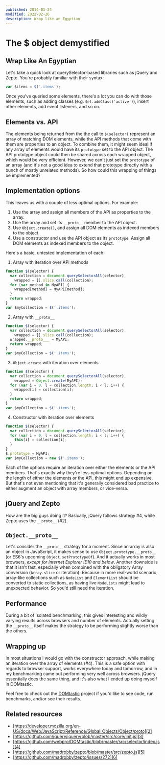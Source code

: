 ```yaml
---
published: 2014-01-24
modified: 2022-02-26
description: Wrap like an Egyptian
---
```


# The $ object demystified

## Wrap Like An Egyptian

Let's take a quick look at querySelector-based libraries such as jQuery and
Zepto. You're probably familiar with their syntax:

```js
var $items = $('.items');
```

Once you've queried some elements, there's a lot you can do with those elements,
such as adding classes (e.g. `$el.addClass('active')`), insert other elements,
add event listeners, and so on.

## Elements vs. API

The elements being returned from the the call to `$(selector)` represent an
array of matching DOM elements, while the API methods that come with them are
properties to an object. To combine them, it might seem ideal if any array of
elements would have its `prototype` set to the API object. The API prototype
object could then be shared across each wrapped object, which would be very
efficient. However, we can't just set the `prototype` of an array (and it's not
a good idea to extend that prototype directly with a bunch of mostly unrelated
methods). So how could this wrapping of things be implemented?

## Implementation options

This leaves us with a couple of less optimal options. For example:

1.  Use the array and assign all members of the API as properties to the array.
2.  Use the array and set its `__proto__` member to the API object.
3.  Use `Object.create()`, and assign all DOM elements as indexed members to the
    object.
4.  Use a constructor and use the API object as its `prototype`. Assign all DOM
    elements as indexed members to the object.

Here's a basic, untested implementation of each:

1.  Array with iteration over API methods

```js
function $(selector) {
  var collection = document.querySelectorAll(selector),
    wrapped = [].slice.call(collection);
  for (var method in MyAPI) {
    wrapped[method] = MyAPI[method];
  }
  return wrapped;
}
var $myCollection = $('.items');
```

2.  Array with `__proto__`

```js
function $(selector) {
  var collection = document.querySelectorAll(selector),
    wrapped = [].slice.call(collection);
  wrapped.__proto___ = MyAPI;
  return wrapped;
}
var $myCollection = $('.items');
```

3.  `Object.create` with iteration over elements

```js
function $(selector) {
  var collection = document.querySelectorAll(selector),
    wrapped = Object.create(MyAPI);
  for (var i = 0, l = collection.length; i < l; i++) {
    wrapped[i] = collection[i];
  }
  return wrapped;
}
var $myCollection = $('.items');
```

4.  Constructor with iteration over elements

```js
function $(selector) {
  var collection = document.querySelectorAll(selector);
  for (var i = 0, l = collection.length; i < l; i++) {
    this[i] = collection[i];
  }
}
$.prototype = MyAPI;
var $myCollection = new $('.items');
```

Each of the options require an iteration over either the elements or the API
members. That's exactly why they're less optimal options. Depending on the
length of either the elements or the API, this might end up expensive. But
that's not even mentioning that it's generally considered bad practice to either
augment an object with array members, or vice-versa.

## jQuery and Zepto

How are the big guys doing it? Basically, jQuery follows strategy #4, while
Zepto uses the `__proto__` (#2).

## `Object.__proto__`

Let's consider the `__proto__` strategy for a moment. Since an array is also an
object in JavaScript, it makes sense to use `Object.prototype.__proto__` (or
ES6's upcoming `Object.setPrototypeOf`). And it actually works in most browsers,
_except for Internet Explorer IE10 and below_. Another downside is that it isn't
fast, especially when combined with the obligatory Array conversion
(`Array.slice` or iteration). Because in more real-world scenario, array-like
collections such as `NodeList` and `ElementList` should be converted to static
collections, as having live `NodeLists` might lead to unexpected behavior. So
you'd still need the iteration.

## Performance

During a bit of isolated benchmarking, this gives interesting and wildly varying
results across browsers and number of elements. Actually setting the `__proto__`
itself makes the strategy to be performing slightly worse than the others.

## Wrapping up

In most situations I would go with the constructor approach, while making an
iteration over the array of elements (#4). This is a safe option with regards to
browser support, works everywhere today and tomorrow, and in my benchmarking
came out performing very well across browsers. jQuery essentially does the same
thing, and it's also what I ended up doing myself in DOMtastic.

Feel free to check out the [DOMtastic][1] project if you'd like to see code, run
benchmarks, and/or see their results.

## Related resources

- [https://developer.mozilla.org/en-US/docs/Web/JavaScript/Reference/Global_Objects/Object/proto][2]
- [https://github.com/jquery/jquery/blob/master/src/core/init.js][3]
- [https://github.com/webpro/DOMtastic/blob/master/src/selector/index.js][4]
- [https://github.com/madrobby/zepto/blob/master/src/zepto.js][5]
- [https://github.com/madrobby/zepto/issues/272][6]

[1]: https://github.com/webpro/DOMtastic
[2]:
  https://developer.mozilla.org/en-US/docs/Web/JavaScript/Reference/Global_Objects/Object/proto
[3]: https://github.com/jquery/jquery/blob/master/src/core/init.js
[4]: https://github.com/webpro/DOMtastic/blob/master/src/selector/index.js
[5]: https://github.com/madrobby/zepto/blob/master/src/zepto.js
[6]: https://github.com/madrobby/zepto/issues/272

